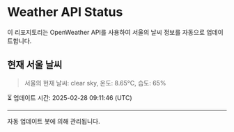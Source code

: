 
# Weather API Status

이 리포지토리는 OpenWeather API를 사용하여 서울의 날씨 정보를 자동으로 업데이트합니다.

## 현재 서울 날씨
> 서울의 현재 날씨: clear sky, 온도: 8.65°C, 습도: 65%

⏳ 업데이트 시간: 2025-02-28 09:11:46 (UTC)

---
자동 업데이트 봇에 의해 관리됩니다.
